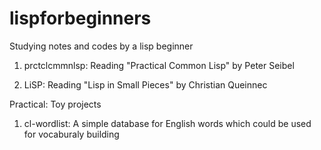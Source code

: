 # lispforbeginners
Studying notes and codes by a lisp beginner

01) prctclcmmnlsp: Reading "Practical Common Lisp" by Peter Seibel

02) LiSP: Reading "Lisp in Small Pieces" by Christian Queinnec

Practical: Toy projects
01) cl-wordlist: A simple database for English words which could be used for vocaburaly building